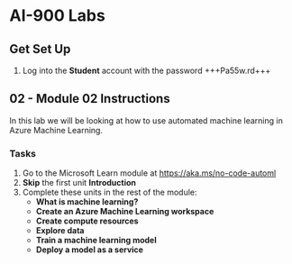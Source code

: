 # AI-900 Labs
## Get Set Up
1.  Log into the **Student** account with the password +++Pa55w.rd+++

## 02 - Module 02 Instructions
In this lab we will be looking at how to use automated machine learning in Azure Machine Learning.

### Tasks
1.	Go to the Microsoft Learn module at https://aka.ms/no-code-automl
2.	**Skip** the first unit **Introduction** 
3.	Complete these units in the rest of the module:
      * **What is machine learning?**
      * **Create an Azure Machine Learning workspace**
      * **Create compute resources**
      * **Explore data**
      * **Train a machine learning model**
      * **Deploy a model as a service**

